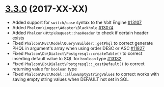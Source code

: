 # [3.3.0](https://github.com/phalcon/cphalcon/releases/tag/v3.3.0) (2017-XX-XX)
- Added support for `switch/case` syntax to the Volt Engine [#13107](https://github.com/phalcon/cphalcon/issues/13107)
- Added `Phalcon\Logger\Adapter\Blackhole` [#13074](https://github.com/phalcon/cphalcon/issues/13074)
- Added `Phalcon\Http\Request::hasHeader` to check if certain header exists
- Fixed `Phalcon\Mvc\Model\Query\Builder::getPhql` to correct generate PHQL in argument's array when using order DESC or ASC [#11827](https://github.com/phalcon/cphalcon/issues/11827)
- Fixed `Phalcon\Db\Dialect\Postgresql::createTable()` to correct inserting default value to SQL for `boolean` type [#13132](https://github.com/phalcon/cphalcon/issues/13132)
- Fixed `Phalcon\Db\Dialect\Postgresql::_castDefault()` to correct returning value for `boolean` type
- Fixed `Phalcon\Mvc\Model::allowEmptyStringValues` to correct works with saving empty string values when DEFAULT not set in SQL 